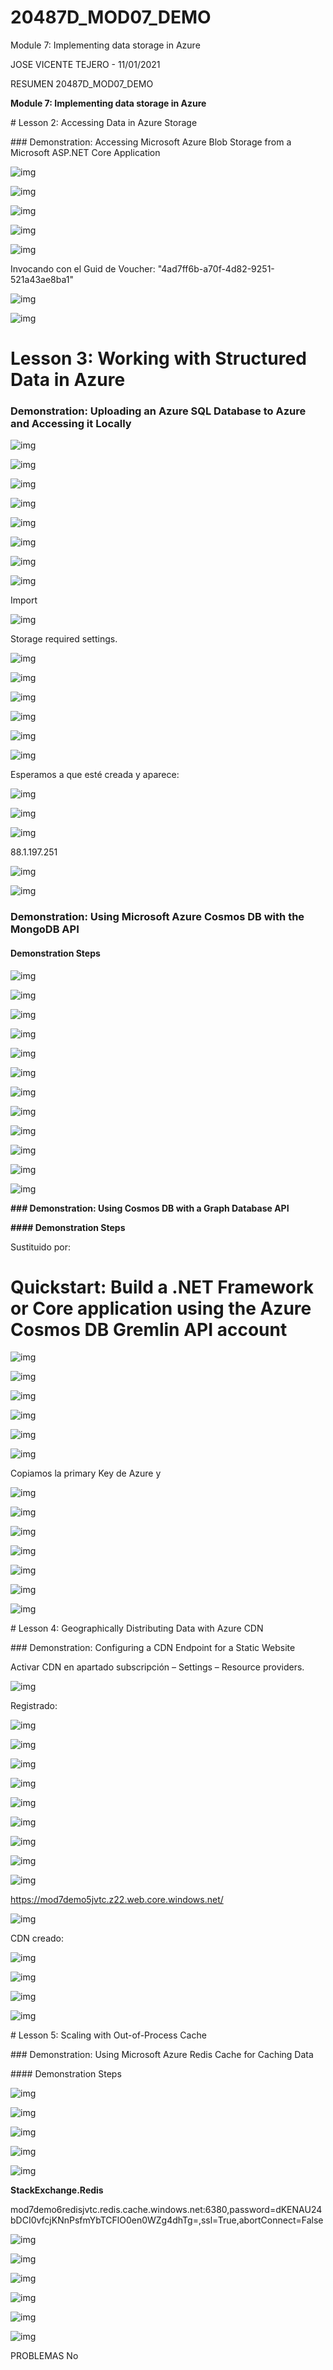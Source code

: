 # 20487D_MOD07_DEMO
Module 7: Implementing data storage in Azure

JOSE VICENTE TEJERO - 11/01/2021

RESUMEN
20487D_MOD07_DEMO

 

**Module 7: Implementing data storage in Azure**

\# Lesson 2: Accessing Data in Azure Storage

\### Demonstration: Accessing Microsoft Azure Blob Storage from a Microsoft ASP.NET Core Application

 

![img](file:///C:/Users/josev/AppData/Local/Temp/msohtmlclip1/01/clip_image002.png)

 

![img](file:///C:/Users/josev/AppData/Local/Temp/msohtmlclip1/01/clip_image004.png)

 

![img](file:///C:/Users/josev/AppData/Local/Temp/msohtmlclip1/01/clip_image006.png)

 

 

![img](file:///C:/Users/josev/AppData/Local/Temp/msohtmlclip1/01/clip_image008.png)

![img](file:///C:/Users/josev/AppData/Local/Temp/msohtmlclip1/01/clip_image010.png)

Invocando con el Guid de Voucher: "4ad7ff6b-a70f-4d82-9251-521a43ae8ba1"

 

![img](clip_image012.png)

 

![img](clip_image014.png)

 

 

 

# Lesson 3: Working with Structured Data in Azure

### Demonstration: Uploading an Azure SQL Database to Azure and Accessing it Locally

 

 

![img](clip_image016.png)

 

 

![img](clip_image018.png)

 

 



![img](clip_image020.png)

 

![img](clip_image022.png)

 

 

![img](clip_image024.png)

 

 

![img](clip_image026.png)

 

 

![img](clip_image028.png)

 

 

![img](clip_image030.png)

 

Import

 

![img](clip_image032.png)

Storage required settings.

![img](clip_image034.png)

 

![img](clip_image036.png)

 

![img](clip_image038.png)

 

![img](clip_image040.png)

 

![img](clip_image042.png)

 

![img](clip_image044.png)

 

 

Esperamos a que esté creada y aparece:

 

![img](clip_image046.png)

 

![img](clip_image048.png)

 

![img](file:///C:/Users/josev/AppData/Local/Temp/msohtmlclip1/01/clip_image050.png)

 

88.1.197.251

![img](clip_image052.png)

 

![img](clip_image054.png)

 

 



 

 

### Demonstration: Using Microsoft Azure Cosmos DB with the MongoDB API

#### Demonstration Steps

 

![img](clip_image056.png)

 

![img](clip_image058.png)

 

![img](clip_image060.png)

 

![img](clip_image062.png)

 

![img](clip_image064.png)

 

![img](clip_image066.png)

 

![img](clip_image068.png)

 

![img](clip_image070.png)

 

 

![img](clip_image072.png)

 

![img](clip_image074.png)

 

![img](clip_image076.png)

 

![img](clip_image078.png)

 



 

**### Demonstration: Using Cosmos DB with a Graph Database API**

**#### Demonstration Steps**

 

Sustituido por:

 

# Quickstart: Build a .NET Framework or Core application using the Azure Cosmos DB Gremlin API account

![img](clip_image080.png)

 

 

![img](clip_image082.png)

 

![img](clip_image084.png)

 

![img](clip_image086.png)

 

![img](clip_image088.png)

 

 

 

![img](clip_image090.png)

Copiamos la primary Key de Azure y 

![img](clip_image092.png)

![img](clip_image094.png)

![img](clip_image096.png)

![img](clip_image098.png)

 

![img](clip_image100.png)

 

 

![img](clip_image102.png)

 

![img](clip_image104.png)

 

 

 

 

 

 

 

 

 

 

 

 

 

 

 

 

 

 

 

\# Lesson 4: Geographically Distributing Data with Azure CDN

\### Demonstration: Configuring a CDN Endpoint for a Static Website

Activar CDN en apartado subscripción – Settings – Resource providers.

 

![img](clip_image106.png)

Registrado:

![img](clip_image108.png)

 

 

 

![img](clip_image110.png)

 

![img](clip_image112.png)

 

![img](clip_image114.png)

 

![img](clip_image116.png)

![img](clip_image118.png)

![img](clip_image120.png)

![img](clip_image122.png)

 

![img](clip_image124.png)

 

 

https://mod7demo5jvtc.z22.web.core.windows.net/

 

![img](clip_image126.png)

CDN creado:

![img](clip_image128.png)

 

![img](clip_image130.png)

 

![img](clip_image132.png)

![img](clip_image133.png)

 



 

\# Lesson 5: Scaling with Out-of-Process Cache

\### Demonstration: Using Microsoft Azure Redis Cache for Caching Data

\#### Demonstration Steps

 

 

 

 

 

![img](clip_image135.png)

 

![img](clip_image137.png)

 

 

 

![img](clip_image139.png)

 

![img](clip_image141.png)

 

![img](clip_image143.png)

**StackExchange.Redis**

mod7demo6redisjvtc.redis.cache.windows.net:6380,password=dKENAU24bDCI0vfcjKNnPsfmYbTCFlO0en0WZg4dhTg=,ssl=True,abortConnect=False

 

![img](clip_image145.png)

![img](clip_image147.png)

![img](clip_image149.png)

 

![img](clip_image151.png)

 

![img](clip_image153.png)

![img](clip_image155.png)

 

 

 

 

 

 


PROBLEMAS
No
